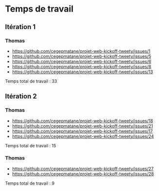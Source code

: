 # Temps de travail

## Itération 1

### Thomas

- https://github.com/cegepmatane/projet-web-kickoff-tweety/issues/1
- https://github.com/cegepmatane/projet-web-kickoff-tweety/issues/5
- https://github.com/cegepmatane/projet-web-kickoff-tweety/issues/6
- https://github.com/cegepmatane/projet-web-kickoff-tweety/issues/8
- https://github.com/cegepmatane/projet-web-kickoff-tweety/issues/13

Temps total de travail : 33

## Itération 2

### Thomas

- https://github.com/cegepmatane/projet-web-kickoff-tweety/issues/18
- https://github.com/cegepmatane/projet-web-kickoff-tweety/issues/21
- https://github.com/cegepmatane/projet-web-kickoff-tweety/issues/17
- https://github.com/cegepmatane/projet-web-kickoff-tweety/issues/24

Temps total de travail : 15

### Thomas

- https://github.com/cegepmatane/projet-web-kickoff-tweety/issues/27
- https://github.com/cegepmatane/projet-web-kickoff-tweety/issues/28

Temps total de travail : 9
